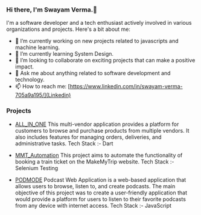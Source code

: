 ### Hi there, I'm Swayam Verma.👋

<!--
**swayamverma412/swayamverma412** is a ✨ _special_ ✨ repository because its `README.md` (this file) appears on your GitHub profile.

Here are some ideas to get you started:

- 🔭 I’m currently working on ...
- 🌱 I’m currently learning ...
- 👯 I’m looking to collaborate on ...
- 🤔 I’m looking for help with ...
- 💬 Ask me about ...
- 📫 How to reach me: ...
- 😄 Pronouns: ...
- ⚡ Fun fact: ...
-->
I'm a software developer and a tech enthusiast actively involved in various organizations and projects. Here's a bit about me:
- 🔭 I’m currently working on new projects related to javascripts and machine learning.
- 🌱 I’m currently learning System Design.
- 👯 I’m looking to collaborate on exciting projects that can make a positive impact.
- 💬 Ask me about anything related to software development and technology.
- 📫 How to reach me: [https://www.linkedin.com/in/swayam-verma-705a9a195/](Linkedin)
### Projects
- [ALL_IN_ONE](https://github.com/swayamverma412/ALL_IN_ONE)
  This multi-vendor application provides a platform for customers to browse and purchase products from multiple vendors. It 
  also includes features for managing orders, deliveries, and administrative tasks.
  Tech Stack :- Dart

- [MMT_Automation](https://github.com/swayamverma412/MMT_Automation)
  This project aims to automate the functionality of booking a train ticket on the MakeMyTrip website.
  Tech Stack :- Selenium Testing

- [PODMODE](https://github.com/swayamverma412/PODMODE)
  Podcast Web Application is a web-based application that allows users to browse, listen to, and create podcasts. The main     objective of this project was to create a user-friendly application that would provide a platform for users to listen to     their favorite podcasts from any device with internet access.
  Tech Stack :- JavaScript
